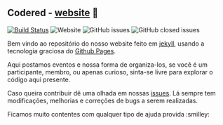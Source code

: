 ## Codered - [website](http://codered.online/) :tada: 
[![Build Status](https://travis-ci.com/codered-co/codered-co.svg?branch=master)](https://travis-ci.com/codered-co/codered-co)  ![Website](https://img.shields.io/website/https/codered-co.github.io/codered-co/?down_message=offline&up_message=online)  ![GitHub issues](https://img.shields.io/github/issues/codered-co/codered-co?color=green)  ![GitHub closed issues](https://img.shields.io/github/issues-closed/codered-co/codered-co?color=red)

Bem vindo ao repositório do nosso website feito em [jekyll](https://jekyllrb.com/), usando a tecnologia graciosa do [Github Pages](https://pages.github.com/).

Aqui postamos eventos e nossa forma de organiza-los, se você é um participante, membro, ou apenas curioso, sinta-se livre para explorar o código aqui presente. 

Caso queira contribuir dê uma olhada em nossas [issues](https://github.com/codered-co/codered-co.github.io/issues). Lá sempre tem modificações, melhorias e correções de bugs a serem realizadas.

 Ficamos muito contentes com qualquer tipo de ajuda provida :smilley:
